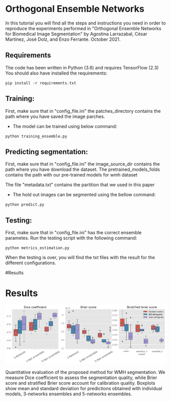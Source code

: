 # Orthogonal Ensemble Networks
In this tutorial you will find all the steps and instructions you need in order to reproduce the experiments performed in "Orthogonal Ensemble Networks for Biomedical Image Segmentation" by Agostina Larrazabal, César Martínez, José Dolz, and Enzo Ferrante. October 2021.

## Requirements
The code has been written in Python (3.6) and requires TensorFlow (2.3)
You should also have installed the requirements:

```
pip install -r requirements.txt
```

## Training:

First, make sure that in "config_file.ini" the patches_directory contains the path where you have saved the image parches.

- The model can be trained using below command:

```
python training_ensemble.py
```

  
## Predicting segmentation:

First, make sure that in "config_file.ini" the image_source_dir contains the path where you have download the dataset.
The pretrained_models_folds contains the path with our pre-trained models for wmh dataset

The file "metadata.txt" contains the partition that we used in this paper

 - The hold out images can be segmented using the bellow command:
 
 ```
python predict.py
```



## Testing:

First, make sure that in "config_file.ini" has the correct ensemble parametes.
Run the testing script with the following command:

```
python metrics_estimation.py
```

  
When the testing is over, you will find the txt files with the result for the different configurations. 

#Results

# Results



<img src="images/WMH_results.png" width="800">

Quantitative evaluation of the proposed method for WMH segmentation. We measure Dice coefficient to assess the segmentation quality, while Brier score and stratified Brier score account for calibration quality. Boxplots show mean and standard deviation for predictions obtained with individual models, 3-networks ensembles and 5-networks ensembles.

